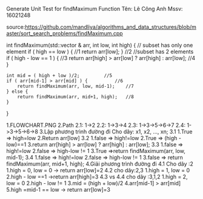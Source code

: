 Generate Unit Test for findMaximum Function
Tên: Lê Công Anh
Mssv: 16021248

source:https://github.com/mandliya/algorithms_and_data_structures/blob/master/sort_search_problems/findMaximum.cpp

int findMaximum(std::vector<int> & arr, int low, int high) {
	// subset has only one element
	if ( high == low ) {			//1
		return arr[low]; 	}	//2
	//subset has 2 elements
	if ( high - low == 1 ) {		//3
		return arr[high] > arr[low] ? arr[high] : arr[low];	//4
	}

	int mid = ( high + low )/2;			//5
	if ( arr[mid-1] > arr[mid] ) {			//6
		return findMaximum(arr, low, mid-1);	//7
	} else {
		return findMaximum(arr, mid+1, high);	//8
	}

}

1.FLOWCHART.PNG
2.Path
	2.1: 1->2
	2.2: 1->3->4
	2.3: 1->3->5->6->7
	2.4: 1->3->5->6->8
3.Lập phương trình đường đi
	Cho dãy: x1, x2, ..., xn;
	3.1 
		1.True => high=low
		2.Return arr[low]
	3.2
		1.false => high!=low
		2.True => (high - low)==1
		3.return arr[high] > arr[low] ? arr[high] : arr[low];
	3.3
		1.false => high!=low
		2.false => high-low != 1
		3.True =>return findMaximum(arr, low, mid-1);
	3.4	
		1.false => high!=low
		2.false => high-low != 1
		3.false => return findMaximum(arr, mid+1, high);
4.Giải phương trình đường đi
	4.1
		Cho dãy :2
		1.high = 0, low = 0 -> return arr[low]=2
	4.2
		cho dãy:2,3
		1.high = 1, low = 0 
		2.high - low ==1 ->return arr[high]=3
	4.3 vs 4.4
		cho dãy :3,1,2
		1.high = 2, low = 0
		2.high - low != 1
		3.mid = (high + low)/2
		4.arr[mid-1] > arr[mid]
		5.high =mid-1 == low -> return arr[low]=3 

